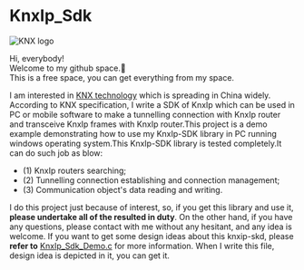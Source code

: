 # KnxIp_Sdk

![KNX logo](https://www.knx.org/wGlobal/wGlobal/layout/images/knx-logo.png)

Hi, everybody!    
Welcome to my github space.:tada:    
This is a free space, you can get everything from my space.    
    
I am interested in [KNX technology](https://www.knx.org/knx-en/index.php) which is spreading in China widely. According to KNX specification, I write a SDK of KnxIp which can be used in PC or mobile software to make a tunnelling connection with KnxIp router and transceive KnxIp frames with KnxIp router.This project is a demo example demonstrating how to use my KnxIp-SDK library in PC running windows operating system.This KnxIp-SDK library is tested completely.It can do such job as blow:    
* (1) KnxIp routers searching;
* (2) Tunnelling connection establishing and connection management;
* (3) Communication object's data reading and writing.    

I do this project just because of interest, so, if you get this library and use it, **please undertake all of the resulted in duty**. On the other hand, if you have any questions, please contact with me without any hesitant, and any idea is welcome. If you want to get some design ideas about this knxip-skd, please **refer to** [KnxIp_Sdk_Demo.c](https://github.com/qingsongcw/KnxIp_Sdk/blob/master/source/KnxIp_Sdk_Demo.c) for more information. When I write this file, design idea is depicted in it, you can get it.
